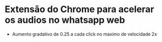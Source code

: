 <h1 text-align="center">Extensão do Chrome para acelerar os audios no whatsapp web</h1>


- Aumento gradativo de 0.25 a cada click no maximo de velocidade 2x
